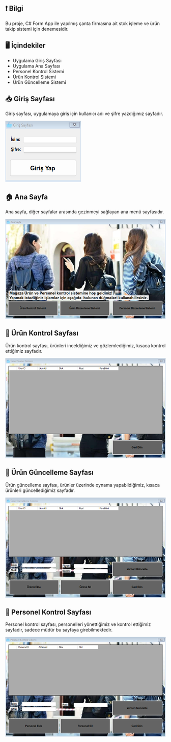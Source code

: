 ## ❗ Bilgi
Bu proje, C# Form App ile yapılmış çanta firmasına ait stok işleme ve ürün takip sistemi için denemesidir.

## 🖥️ İçindekiler
- Uygulama Giriş Sayfası
- Uygulama Ana Sayfası
- Personel Kontrol Sistemi
- Ürün Kontrol Sistemi
- Ürün Güncelleme Sistemi

## 📥 Giriş Sayfası
Giriş sayfası, uygulamaya giriş için kullanıcı adı ve şifre yazdığımız sayfadır.

<img src="https://github.com/ahmetalpcinar/ahmetalpcinar/blob/main/PNG/image1BSI.png">

## 🏠 Ana Sayfa
Ana sayfa, diğer sayfalar arasında gezinmeyi sağlayan ana menü sayfasıdır.

<img src="https://github.com/ahmetalpcinar/ahmetalpcinar/blob/main/PNG/image2BSI.png">

## 👜 Ürün Kontrol Sayfası
Ürün kontrol sayfası, ürünleri inceldiğimiz ve gözlemlediğimiz, kısaca kontrol ettiğimiz sayfadır.

<img src="https://github.com/ahmetalpcinar/ahmetalpcinar/blob/main/PNG/image4BSI.png">

## 👜 Ürün Güncelleme Sayfası
Ürün güncelleme sayfası, ürünler üzerinde oynama yapabildiğimiz, kısaca ürünleri güncellediğimiz sayfadır.

<img src="https://github.com/ahmetalpcinar/ahmetalpcinar/blob/main/PNG/image5BSI.png">

## 👤 Personel Kontrol Sayfası
Personel kontrol sayfası, personelleri yönettiğimiz ve kontrol ettiğimiz sayfadır, sadece müdür bu sayfaya girebilmektedir.

<img src="https://github.com/ahmetalpcinar/ahmetalpcinar/blob/main/PNG/image3BSI.png">
